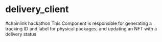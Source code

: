 # delivery_client
#chainlink hackathon
This Component is responsible for generating a tracking ID and label for physical packages, and updating an NFT with a delivery status
